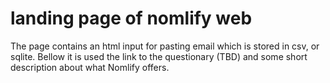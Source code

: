# landing page of nomlify web

The page contains an html input for pasting email which is stored in csv, or sqlite. Bellow it is used the link to the questionary (TBD) and some short description about what Nomlify offers.
